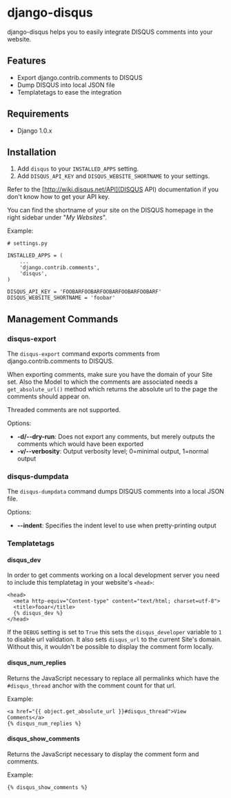 # django-disqus

django-disqus helps you to easily integrate DISQUS comments into your website.

## Features

* Export django.contrib.comments to DISQUS
* Dump DISQUS into local JSON file
* Templatetags to ease the integration

## Requirements

 * Django 1.0.x

## Installation

1. Add `disqus` to your `INSTALLED_APPS` setting.
2. Add `DISQUS_API_KEY` and `DISQUS_WEBSITE_SHORTNAME` to your settings.

Refer to the [http://wiki.disqus.net/API](DISQUS API) documentation if you
don't know how to get your API key.

You can find the shortname of your site on the DISQUS homepage in the right 
sidebar under "_My Websites_".

Example:

    # settings.py
    
    INSTALLED_APPS = (
        ...
        'django.contrib.comments',
        'disqus',
    )

    DISQUS_API_KEY = 'FOOBARFOOBARFOOBARFOOBARFOOBARF'
    DISQUS_WEBSITE_SHORTNAME = 'foobar'

## Management Commands

### disqus-export

The `disqus-export` command exports comments from django.contrib.comments to 
DISQUS.

When exporting comments, make sure you have the domain of your Site set. Also
the Model to which the comments are associated needs a `get_absolute_url()`
method which returns the absolute url to the page the comments should
appear on.

Threaded comments are not supported.

Options:

* __-d/--dry-run__: Does not export any comments, but merely outputs the
comments which would have been exported
* __-v/--verbosity__: Output verbosity level; 0=minimal output, 1=normal output

### disqus-dumpdata

The `disqus-dumpdata` command dumps DISQUS comments into a local JSON file.

Options:

* __--indent__: Specifies the indent level to use when pretty-printing output

### Templatetags

#### disqus\_dev

In order to get comments working on a local development server you need to 
include this templatetag in your website's `<head>`:

    <head>
      <meta http-equiv="Content-type" content="text/html; charset=utf-8">
      <title>fooar</title>
      {% disqus_dev %}
    </head>

If the `DEBUG` setting is set to `True` this sets the `disqus_developer` 
variable to `1` to disable url validation. It also sets `disqus_url` 
to the current Site's domain. Without this, it wouldn't be possible to display 
the comment form locally.

#### **disqus\_num\_replies**

Returns the JavaScript necessary to replace all permalinks which have the 
`#disqus_thread` anchor with the comment count for that url.

Example:

    <a href="{{ object.get_absolute_url }}#disqus_thread">View Comments</a>
    {% disqus_num_replies %}

#### **disqus\_show\_comments** 

Returns the JavaScript necessary to display the comment form and comments.

Example:

    {% disqus_show_comments %}
